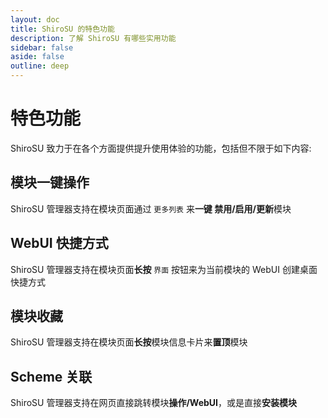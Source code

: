 ```yaml
---
layout: doc
title: ShiroSU 的特色功能
description: 了解 ShiroSU 有哪些实用功能
sidebar: false
aside: false
outline: deep
---
```


# 特色功能

ShiroSU 致力于在各个方面提供提升使用体验的功能，包括但不限于如下内容:

## 模块一键操作

ShiroSU 管理器支持在模块页面通过 `更多列表` 来**一键 禁用/启用/更新**模块

## WebUI 快捷方式

ShiroSU 管理器支持在模块页面**长按** `界面` 按钮来为当前模块的 WebUI 创建桌面快捷方式

## 模块收藏

ShiroSU 管理器支持在模块页面**长按**模块信息卡片来**置顶**模块

## Scheme 关联

ShiroSU 管理器支持在网页直接跳转模块**操作/WebUI**，或是直接**安装模块**

